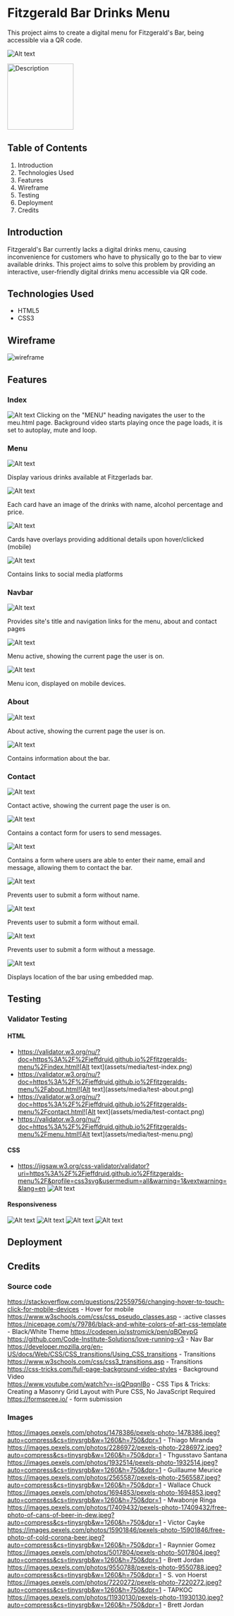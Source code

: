 # Fitzgerald Bar Drinks Menu

This project aims to create a digital menu for Fitzgerald's Bar, being accessible via a QR code.

![Alt text](assets/media/main-hero.PNG)

<img src="assets/media/qr-code.png" alt="Description" width="150" height="150">

## Table of Contents

1. Introduction
1. Technologies Used
1. Features
1. Wireframe
1. Testing
1. Deployment
1. Credits

## Introduction

Fitzgerald's Bar currently lacks a digital drinks menu, causing inconvenience for customers who have to physically go to the bar to view available drinks. This project aims to solve this problem by providing an interactive, user-friendly digital drinks menu accessible via QR code.

## Technologies Used

- HTML5
- CSS3

## Wireframe
![wireframe](assets/media/Wireframe%20P1.png)

## Features

### Index

![Alt text](assets/media/feat-menu-hero.PNG) 
Clicking on the "MENU" heading navigates the user to the meu.html page.
Background video starts playing once the page loads, it is set to autoplay, mute and loop.

### Menu

![Alt text](assets/media/feat-menu-page.png)

Display various drinks available at Fitzgerlads bar.

![Alt text](assets/media/feat-gallery.PNG) 

Each card have an image of the drinks with name, alcohol percentage and price.

![Alt text](assets/media/feat-overlay.PNG)

Cards have overlays providing additional details upon hover/clicked (mobile)

![Alt text](assets/media/feat-footer.PNG)

Contains links to social media platforms

### Navbar

![Alt text](assets/media/feat-navbar-mobile.PNG) 

Provides site's title and navigation links for the menu, about and contact pages


![Alt text](assets/media/feat-menu-active.png)

Menu active, showing the current page the user is on.

![Alt text](assets/media/feat-nav-toggle.PNG)

Menu icon, displayed on mobile devices.

### About
![Alt text](assets/media/feat-about-active.png)

About active, showing the current page the user is on.

![Alt text](assets/media/feat-about-page.PNG)

Contains information about the bar.


### Contact
![Alt text](assets/media/feat-contact-active.PNG)

Contact active, showing the current page the user is on.

![Alt text](assets/media/feat-contact-page.png)

Contains a contact form for users to send messages.

![Alt text](assets/media/feat-form.PNG)

Contains a form where users are able to enter their name, email and message, allowing them to contact the bar.

![Alt text](assets/media/feat-form-name-required.PNG) 

Prevents user to submit a form without name. 

![Alt text](assets/media/feat-form-email-required.PNG) 

Prevents user to submit a form without email.

![Alt text](assets/media/feat-form-message-required.PNG)

Prevents user to submit a form without a message.

![Alt text](assets/media/feat-google-maps.PNG)

Displays location of the bar using embedded map.

## Testing

### Validator Testing

#### HTML
- https://validator.w3.org/nu/?doc=https%3A%2F%2Fjeffdruid.github.io%2Ffitzgeralds-menu%2Findex.html![Alt text](assets/media/test-index.png)
- https://validator.w3.org/nu/?doc=https%3A%2F%2Fjeffdruid.github.io%2Ffitzgeralds-menu%2Fabout.html![Alt text](assets/media/test-about.png)
- https://validator.w3.org/nu/?doc=https%3A%2F%2Fjeffdruid.github.io%2Ffitzgeralds-menu%2Fcontact.html![Alt text](assets/media/test-contact.png)
- https://validator.w3.org/nu/?doc=https%3A%2F%2Fjeffdruid.github.io%2Ffitzgeralds-menu%2Fmenu.html![Alt text](assets/media/test-menu.png)

#### CSS
- https://jigsaw.w3.org/css-validator/validator?uri=https%3A%2F%2Fjeffdruid.github.io%2Ffitzgeralds-menu%2F&profile=css3svg&usermedium=all&warning=1&vextwarning=&lang=en
![Alt text](assets/media/test-css.png)

#### Responsiveness
![Alt text](assets/media/resp-menu.PNG)
![Alt text](assets/media/resp-menu-page.PNG) 
![Alt text](assets/media/resp-about.PNG) 
![Alt text](assets/media/resp-contact.PNG) 
## Deployment

## Credits
### Source code 
https://stackoverflow.com/questions/22559756/changing-hover-to-touch-click-for-mobile-devices - Hover for mobile
https://www.w3schools.com/css/css_pseudo_classes.asp - :active classes
https://nicepage.com/s/79786/black-and-white-colors-of-art-css-template - Black/White Theme
https://codepen.io/sstromick/pen/qBOeypG
https://github.com/Code-Institute-Solutions/love-running-v3 - Nav Bar
https://developer.mozilla.org/en-US/docs/Web/CSS/CSS_transitions/Using_CSS_transitions - Transitions
https://www.w3schools.com/css/css3_transitions.asp - Transitions  
https://css-tricks.com/full-page-background-video-styles - Background Video  
https://www.youtube.com/watch?v=-isQPqqnIBo - CSS Tips & Tricks: Creating a Masonry Grid Layout with Pure CSS, No JavaScript Required
https://formspree.io/ - form submission

### Images
https://images.pexels.com/photos/1478386/pexels-photo-1478386.jpeg?auto=compress&cs=tinysrgb&w=1260&h=750&dpr=1 - Thiago Miranda
https://images.pexels.com/photos/2286972/pexels-photo-2286972.jpeg?auto=compress&cs=tinysrgb&w=1260&h=750&dpr=1 - 
Thgusstavo Santana
https://images.pexels.com/photos/1932514/pexels-photo-1932514.jpeg?auto=compress&cs=tinysrgb&w=1260&h=750&dpr=1 - Guillaume Meurice
https://images.pexels.com/photos/2565587/pexels-photo-2565587.jpeg?auto=compress&cs=tinysrgb&w=1260&h=750&dpr=1 - Wallace Chuck
https://images.pexels.com/photos/1694853/pexels-photo-1694853.jpeg?auto=compress&cs=tinysrgb&w=1260&h=750&dpr=1 - 
Mwabonje Ringa
https://images.pexels.com/photos/17409432/pexels-photo-17409432/free-photo-of-cans-of-beer-in-dew.jpeg?auto=compress&cs=tinysrgb&w=1260&h=750&dpr=1 - Victor Cayke
https://images.pexels.com/photos/15901846/pexels-photo-15901846/free-photo-of-cold-corona-beer.jpeg?auto=compress&cs=tinysrgb&w=1260&h=750&dpr=1 - Raynnier Gomez
https://images.pexels.com/photos/5017804/pexels-photo-5017804.jpeg?auto=compress&cs=tinysrgb&w=1260&h=750&dpr=1 - Brett Jordan
https://images.pexels.com/photos/9550788/pexels-photo-9550788.jpeg?auto=compress&cs=tinysrgb&w=1260&h=750&dpr=1 - 
S. von Hoerst
https://images.pexels.com/photos/7220272/pexels-photo-7220272.jpeg?auto=compress&cs=tinysrgb&w=1260&h=750&dpr=1 - ТАРКОС
https://images.pexels.com/photos/11930130/pexels-photo-11930130.jpeg?auto=compress&cs=tinysrgb&w=1260&h=750&dpr=1 - Brett Jordan